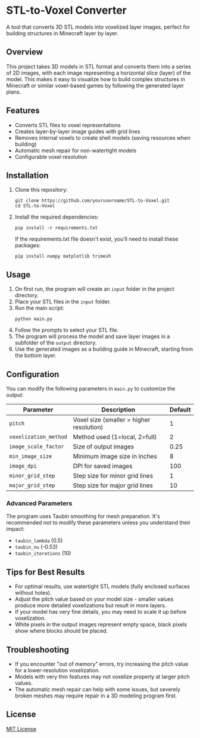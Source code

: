 # STL-to-Voxel Converter

A tool that converts 3D STL models into voxelized layer images, perfect for building structures in Minecraft layer by layer.

## Overview

This project takes 3D models in STL format and converts them into a series of 2D images, with each image representing a horizontal slice (layer) of the model. This makes it easy to visualize how to build complex structures in Minecraft or similar voxel-based games by following the generated layer plans.

## Features

- Converts STL files to voxel representations
- Creates layer-by-layer image guides with grid lines
- Removes internal voxels to create shell models (saving resources when building)
- Automatic mesh repair for non-watertight models
- Configurable voxel resolution

## Installation

1. Clone this repository:
   ```
   git clone https://github.com/yourusername/STL-to-Voxel.git
   cd STL-to-Voxel
   ```

2. Install the required dependencies:
   ```
   pip install -r requirements.txt
   ```

   If the requirements.txt file doesn't exist, you'll need to install these packages:
   ```
   pip install numpy matplotlib trimesh
   ```

## Usage

1. On first run, the program will create an `input` folder in the project directory.
2. Place your STL files in the `input` folder.
3. Run the main script:
   ```
   python main.py
   ```
4. Follow the prompts to select your STL file.
5. The program will process the model and save layer images in a subfolder of the `output` directory.
6. Use the generated images as a building guide in Minecraft, starting from the bottom layer.

## Configuration

You can modify the following parameters in `main.py` to customize the output:

| Parameter | Description | Default |
|-----------|-------------|---------|
| `pitch` | Voxel size (smaller = higher resolution) | 1 |
| `voxelization_method` | Method used (1=local, 2=full) | 2 |
| `image_scale_factor` | Size of output images | 0.25 |
| `min_image_size` | Minimum image size in inches | 8 |
| `image_dpi` | DPI for saved images | 100 |
| `minor_grid_step` | Step size for minor grid lines | 1 |
| `major_grid_step` | Step size for major grid lines | 10 |

### Advanced Parameters

The program uses Taubin smoothing for mesh preparation. It's recommended not to modify these parameters unless you understand their impact:

- `taubin_lambda` (0.5)
- `taubin_nu` (-0.53)
- `taubin_iterations` (10)

## Tips for Best Results

- For optimal results, use watertight STL models (fully enclosed surfaces without holes).
- Adjust the pitch value based on your model size - smaller values produce more detailed voxelizations but result in more layers.
- If your model has very fine details, you may need to scale it up before voxelization.
- White pixels in the output images represent empty space, black pixels show where blocks should be placed.

## Troubleshooting

- If you encounter "out of memory" errors, try increasing the pitch value for a lower-resolution voxelization.
- Models with very thin features may not voxelize properly at larger pitch values.
- The automatic mesh repair can help with some issues, but severely broken meshes may require repair in a 3D modeling program first.

## License

[MIT License](LICENSE)
